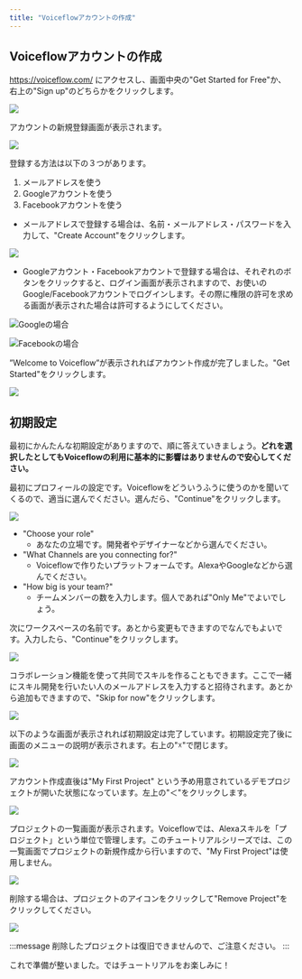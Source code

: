 ```yaml
---
title: "Voiceflowアカウントの作成"
---
```


## Voiceflowアカウントの作成

https://voiceflow.com/ にアクセスし、画面中央の"Get Started for Free"か、右上の"Sign up"のどちらかをクリックします。

![](https://raw.githubusercontent.com/VFJUG/zenn.dev-docs/main/books/voiceflow-tutorial-jp-00/img/002.png)

アカウントの新規登録画面が表示されます。

![](https://raw.githubusercontent.com/VFJUG/zenn.dev-docs/main/books/voiceflow-tutorial-jp-00/img/003.png)

登録する方法は以下の３つがあります。

1. メールアドレスを使う
2. Googleアカウントを使う
3. Facebookアカウントを使う

- メールアドレスで登録する場合は、名前・メールアドレス・パスワードを入力して、"Create Account"をクリックします。

![](https://raw.githubusercontent.com/VFJUG/zenn.dev-docs/main/books/voiceflow-tutorial-jp-00/img/004.png)

- Googleアカウント・Facebookアカウントで登録する場合は、それぞれのボタンをクリックすると、ログイン画面が表示されますので、お使いのGoogle/Facebookアカウントでログインします。その際に権限の許可を求める画面が表示された場合は許可するようにしてください。

![Googleの場合](https://raw.githubusercontent.com/VFJUG/zenn.dev-docs/main/books/voiceflow-tutorial-jp-00/img/005.png)

![Facebookの場合](https://raw.githubusercontent.com/VFJUG/zenn.dev-docs/main/books/voiceflow-tutorial-jp-00/img/006.png)


”Welcome to Voiceflow”が表示されればアカウント作成が完了しました。"Get Started"をクリックします。

![](https://raw.githubusercontent.com/VFJUG/zenn.dev-docs/main/books/voiceflow-tutorial-jp-00/img/007.png)

## 初期設定

最初にかんたんな初期設定がありますので、順に答えていきましょう。**どれを選択したとしてもVoiceflowの利用に基本的に影響はありませんので安心してください。**

最初にプロフィールの設定です。Voiceflowをどういうふうに使うのかを聞いてくるので、適当に選んでください。選んだら、"Continue"をクリックします。

![](https://raw.githubusercontent.com/VFJUG/zenn.dev-docs/main/books/voiceflow-tutorial-jp-00/img/008.png)

- "Choose your role"
  - あなたの立場です。開発者やデザイナーなどから選んでください。
- "What Channels are you connecting for?"
  - Voiceflowで作りたいプラットフォームです。AlexaやGoogleなどから選んでください。
- "How big is your team?"
  - チームメンバーの数を入力します。個人であれば"Only Me"でよいでしょう。

次にワークスペースの名前です。あとから変更もできますのでなんでもよいです。入力したら、"Continue"をクリックします。

![](https://raw.githubusercontent.com/VFJUG/zenn.dev-docs/main/books/voiceflow-tutorial-jp-00/img/009.png)

コラボレーション機能を使って共同でスキルを作ることもできます。ここで一緒にスキル開発を行いたい人のメールアドレスを入力すると招待されます。あとから追加もできますので、"Skip for now"をクリックします。

![](https://raw.githubusercontent.com/VFJUG/zenn.dev-docs/main/books/voiceflow-tutorial-jp-00/img/010.png)

以下のような画面が表示されれば初期設定は完了しています。初期設定完了後に画面のメニューの説明が表示されます。右上の"☓"で閉じます。

![](https://raw.githubusercontent.com/VFJUG/zenn.dev-docs/main/books/voiceflow-tutorial-jp-00/img/011.png)

アカウント作成直後は"My First Project" という予め用意されているデモプロジェクトが開いた状態になっています。左上の"＜"をクリックします。

![](https://raw.githubusercontent.com/VFJUG/zenn.dev-docs/main/books/voiceflow-tutorial-jp-00/img/012.png)

プロジェクトの一覧画面が表示されます。Voiceflowでは、Alexaスキルを「プロジェクト」という単位で管理します。このチュートリアルシリーズでは、この一覧画面でプロジェクトの新規作成から行いますので、"My First Project"は使用しません。

![](https://raw.githubusercontent.com/VFJUG/zenn.dev-docs/main/books/voiceflow-tutorial-jp-00/img/013.png)

削除する場合は、プロジェクトのアイコンをクリックして"Remove Project"をクリックしてください。

![](https://raw.githubusercontent.com/VFJUG/zenn.dev-docs/main/books/voiceflow-tutorial-jp-00/img/014.png)

:::message
削除したプロジェクトは復旧できませんので、ご注意ください。
:::

これで準備が整いました。ではチュートリアルをお楽しみに！

